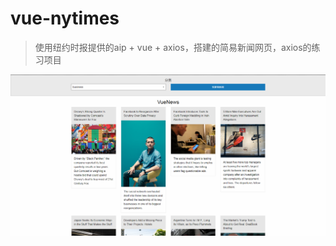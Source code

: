 # vue-nytimes
> 使用纽约时报提供的aip + vue + axios，搭建的简易新闻网页，axios的练习项目

![image text](https://github.com/Pinkagit/vue-nytimes/blob/master/example.png)
